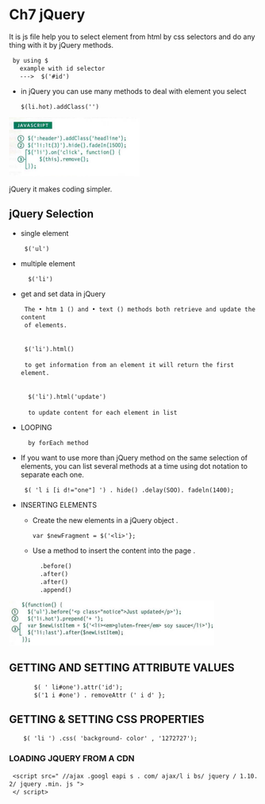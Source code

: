 # Ch7  jQuery 

It is js file help you to select element from html by css selectors and do any thing with it by jQuery methods.

     by using $
       example with id selector 
       --->  $('#id')



* in jQuery you can use many methods to deal with element you select

      $(li.hot).addClass('')

![img](../img/jq.PNG)     


 jQuery it makes coding simpler. 


## jQuery Selection

 - single element 
     
        $('ul')



 - multiple element
  
         $('li')

 - get and set data in jQuery    


        The • htm 1 () and • text () methods both retrieve and update the content 
        of elements.


        $('li').html()

        to get information from an element it will return the first element.


         $('li').html('update')

         to update content for each element in list


 - LOOPING 
 
  
         by forEach method

 - If you want to use more than 
   jQuery method on the same 
   selection of elements, you can 
   list several methods at a time 
   using dot notation to separate 
   each one.

        $( 'l i [i d!="one"] ') . hide() .delay(SOO). fadeln(1400);


- INSERTING ELEMENTS 


    *  Create the new elements in a jQuery object .


           var $newFragment = $('<li>'}; 

    * Use a method to insert the content into the page .

            .before() 
            .after() 
            .after() 
            .append() 


![img](../img/jq2.PNG) 


## GETTING AND SETTING ATTRIBUTE VALUES 

           $( ' li#one').attr('id'); 
           $('1 i #one') . removeAttr (' i d' };

## GETTING & SETTING CSS PROPERTIES    

        $( 'li ') .css( 'background- color' , '1272727');         


### LOADING JQUERY FROM A CDN        

     <script src=" //ajax .googl eapi s . com/ ajax/l i bs/ jquery / 1.10. 2/ jquery .min. js "> 
     </ script>


